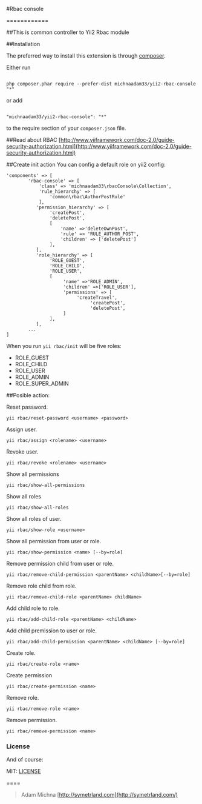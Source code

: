 #Rbac console

============

##This is common controller to Yii2 Rbac module


##Installation



The preferred way to install this extension is through [composer](http://getcomposer.org/download/).



Either run



```

php composer.phar require --prefer-dist michnaadam33/yii2-rbac-console "*"

```



or add



```

"michnaadam33/yii2-rbac-console": "*"

```



to the require section of your `composer.json` file.






##Read about RBAC
[http://www.yiiframework.com/doc-2.0/guide-security-authorization.html](http://www.yiiframework.com/doc-2.0/guide-security-authorization.html)

##Create init action
You can config a default role on yii2 config:
```
'components' => [
        'rbac-console' => [
            'class' => 'michnaadam33\rbacConsole\Collection',
            'rule_hierarchy' => [
                'common\rbac\AuthorPostRule'
            ],
           'permission_hierarchy' => [
                'createPost',
                'deletePost',
                [
                    'name' =>'deleteOwnPost',
                    'rule' => 'RULE_AUTHOR_POST',
                    'children' => ['deletePost']
                ],
           ],
           'role_hierarchy' => [
                'ROLE_GUEST',
                'ROLE_CHILD',
                'ROLE_USER',
                [
                     'name' =>'ROLE_ADMIN',
                     'children' =>['ROLE_USER'],
                     'permissions' => [
                          'createTravel',
                               'createPost',
                               'deletePost',
                     ]
                ],
           ],
        ...
]
```

When you run `yii rbac/init` will be five roles:

* ROLE_GUEST
* ROLE_CHILD
* ROLE_USER
* ROLE_ADMIN
* ROLE_SUPER_ADMIN

##Posible action:

Reset password.

    yii rbac/reset-password <username> <password>
Assign user.

    yii rbac/assign <rolename> <username>
Revoke user.

    yii rbac/revoke <rolename> <username>
    
Show all permissions

    yii rbac/show-all-permissions
Show all roles

    yii rbac/show-all-roles
Show all roles of user.

    yii rbac/show-role <username>
Show all permission from user or role.
  
    yii rbac/show-permission <name> [--by=role]
Remove permission child from user or role.

    yii rbac/remove-child-permission <parentName> <childName>[--by=role]
Remove role child from role.

    yii rbac/remove-child-role <parentName> childName>
Add child role to role.

    yii rbac/add-child-role <parentName> <childName>
Add child premission to user or role.

    yii rbac/add-child-permission <parentName> <childName> [--by=role]
Create role.

    yii rbac/create-role <name>
Create permission

    yii rbac/create-permission <name>
Remove role.

    yii rbac/remove-role <name>
Remove permission.

    yii rbac/remove-permission <name>
    
### License

And of course:

MIT: [LICENSE][license]

====

> Adam Michna
[http://symetrland.com](http://symetrland.com/)

[license]: ../master/LICENSE.md
